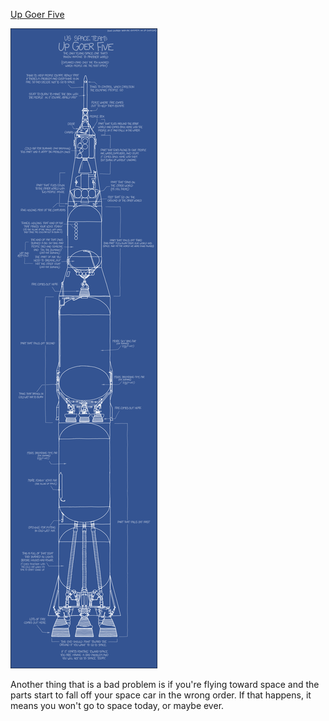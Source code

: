 [Up Goer Five](https://xkcd.com/1133)

![Up Goer Five](./random_comic.png)

Another thing that is a bad problem is if you're flying toward space and the parts start to fall off your space car in the wrong order. If that happens, it means you won't go to space today, or maybe ever.

